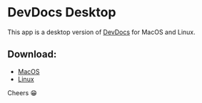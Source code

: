 # DevDocs Desktop

This app is a desktop version of [DevDocs](https://devdocs.io/) for MacOS and Linux.

## Download:

- [MacOS](https://github.com/nosebit/devdocs/tree/master/builds/DevDocs-darwin-x64)
- [Linux](https://github.com/nosebit/devdocs/tree/master/builds/DevDocs-linux-x64)


Cheers 😁